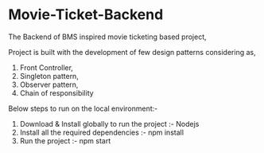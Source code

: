 # Movie-Ticket-Backend
The Backend of BMS inspired movie ticketing based project,

Project is built with the development of few design patterns considering as,
1. Front Controller,
2. Singleton pattern,
3. Observer pattern,
4. Chain of responsibility


Below steps to run on the local environment:- 
1. Download & Install globally to run the project :- Nodejs
2. Install all the required dependencies :- npm install
3. Run the project :- npm start